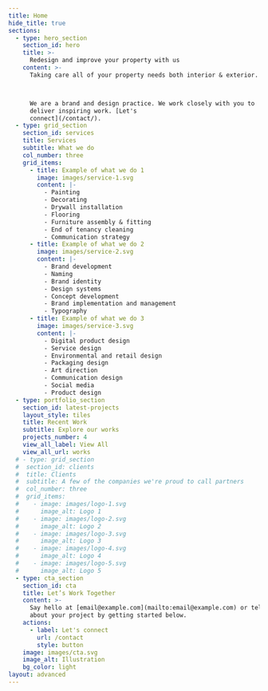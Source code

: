 ```yaml
---
title: Home
hide_title: true
sections:
  - type: hero_section
    section_id: hero
    title: >-
      Redesign and improve your property with us
    content: >-
      Taking care all of your property needs both interior & exterior.



      We are a brand and design practice. We work closely with you to
      deliver inspiring work. [Let's
      connect](/contact/).
  - type: grid_section
    section_id: services
    title: Services
    subtitle: What we do
    col_number: three
    grid_items:
      - title: Example of what we do 1
        image: images/service-1.svg
        content: |-
          - Painting
          - Decorating
          - Drywall installation
          - Flooring
          - Furniture assembly & fitting 
          - End of tenancy cleaning
          - Communication strategy
      - title: Example of what we do 2
        image: images/service-2.svg
        content: |-
          - Brand development
          - Naming
          - Brand identity
          - Design systems
          - Concept development
          - Brand implementation and management
          - Typography
      - title: Example of what we do 3
        image: images/service-3.svg
        content: |-
          - Digital product design
          - Service design
          - Environmental and retail design
          - Packaging design
          - Art direction
          - Communication design
          - Social media
          - Product design
  - type: portfolio_section
    section_id: latest-projects
    layout_style: tiles
    title: Recent Work
    subtitle: Explore our works
    projects_number: 4
    view_all_label: View All
    view_all_url: works
  # - type: grid_section
  #  section_id: clients
  #  title: Clients
  #  subtitle: A few of the companies we're proud to call partners
  #  col_number: three
  #  grid_items:
  #    - image: images/logo-1.svg
  #      image_alt: Logo 1
  #    - image: images/logo-2.svg
  #      image_alt: Logo 2
  #    - image: images/logo-3.svg
  #      image_alt: Logo 3
  #    - image: images/logo-4.svg
  #      image_alt: Logo 4
  #    - image: images/logo-5.svg
  #      image_alt: Logo 5
  - type: cta_section
    section_id: cta
    title: Let’s Work Together
    content: >-
      Say hello at [email@example.com](mailto:email@example.com) or tell us more
      about your project by getting started below.
    actions:
      - label: Let's connect
        url: /contact
        style: button
    image: images/cta.svg
    image_alt: Illustration
    bg_color: light
layout: advanced
---
```

